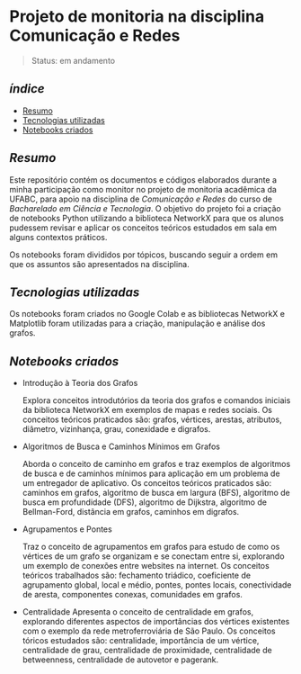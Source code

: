 # Projeto de monitoria na disciplina Comunicação e Redes

> Status: em andamento

## _índice_

- <a href="#resumo">Resumo</a>
- <a href="#tecnologias-utilizadas">Tecnologias utilizadas</a>
- <a href="#notebooks-criados">Notebooks criados</a>

## _Resumo_

Este repositório contém os documentos e códigos elaborados durante a minha participação como monitor no projeto de monitoria acadêmica da UFABC, para apoio na disciplina de *Comunicação e Redes* do curso de *Bacharelado em Ciência e Tecnologia*. O objetivo do projeto foi a criação de notebooks Python utilizando a biblioteca NetworkX para que os alunos pudessem revisar e aplicar os conceitos teóricos estudados em sala em alguns contextos práticos.

Os notebooks foram divididos por tópicos, buscando seguir a ordem em que os assuntos são apresentados na disciplina.

## _Tecnologias utilizadas_

Os notebooks foram criados no Google Colab e as bibliotecas NetworkX e Matplotlib foram utilizadas para a criação, manipulação e análise dos grafos.

## _Notebooks criados_

- Introdução à Teoria dos Grafos

  Explora conceitos introdutórios da teoria dos grafos e comandos iniciais da biblioteca NetworkX em exemplos de mapas e redes sociais. Os conceitos teóricos praticados são: grafos, vértices, arestas, atributos, diâmetro, vizinhança, grau, conexidade e digrafos.

- Algoritmos de Busca e Caminhos Mínimos em Grafos

  Aborda o conceito de caminho em grafos e traz exemplos de algoritmos de busca e de caminhos mínimos para aplicação em um problema de um entregador de aplicativo. Os conceitos teóricos praticados são: caminhos em grafos, algoritmo de busca em largura (BFS), algoritmo de busca em profundidade (DFS), algoritmo de Dijkstra, algoritmo de Bellman-Ford, distância em grafos, caminhos em digrafos.

- Agrupamentos e Pontes

  Traz o conceito de agrupamentos em grafos para estudo de como os vértices de um grafo se organizam e se conectam entre si, explorando um exemplo de conexões entre websites na internet. Os conceitos teóricos trabalhados são: fechamento triádico, coeficiente de agrupamento global, local e médio, pontes, pontes locais, conectividade de aresta, componentes conexas, comunidades em grafos. 

- Centralidade
  Apresenta o conceito de centralidade em grafos, explorando diferentes aspectos de importâncias dos vértices existentes com o exemplo da rede metroferroviária de São Paulo. Os conceitos tóricos estudados são: centralidade, importância de um vértice, centralidade de grau, centralidade de proximidade, centralidade de betweenness, centralidade de autovetor e pagerank.

